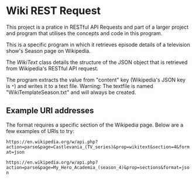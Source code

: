# Wiki REST Request
This project is a pratice in RESTful API Requests and part of a larger project and program that utilises the concepts and code in this program.

This is a specific program in which it retrieves episode details of a television show's Season page on Wikipedia.

The *WikiText* class details the structure of the JSON object that is retrieved from Wikipedia's RESTful API request.

The program extracts the value from "content" key (Wikipedia's JSON key is `*`) and writes it to a text file.  Warning: The textfile is named "WikiTemplateSeason.txt" and will always be created.

## Example URI addresses
The format requires a specific section of the Wikipedia page.  Below are a few examples of URIs to try:

`https://en.wikipedia.org/w/api.php?action=parse&page=Castlevania_(TV_series)&prop=wikitext&section=4&format=json`

`https://en.wikipedia.org/w/api.php?action=parse&page=My_Hero_Academia_(season_4)&prop=sections&format=json`